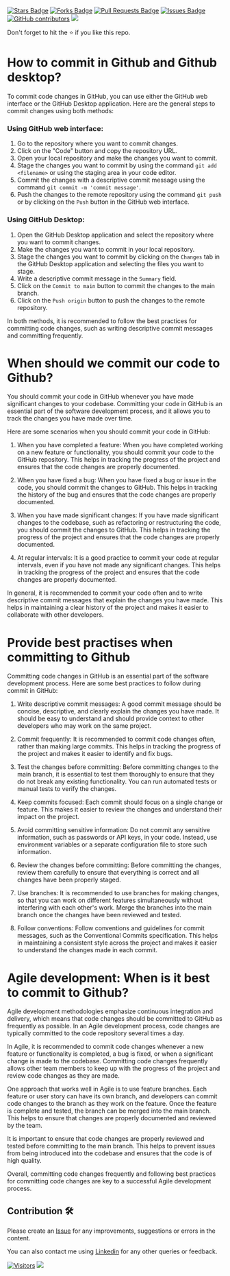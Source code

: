 <a href="https://github.com/drshahizan/learn-github/stargazers"><img src="https://img.shields.io/github/stars/drshahizan/learn-github" alt="Stars Badge"/></a>
<a href="https://github.com/drshahizan/learn-github/network/members"><img src="https://img.shields.io/github/forks/drshahizan/learn-github" alt="Forks Badge"/></a>
<a href="https://github.com/drshahizan/learn-github/pulls"><img src="https://img.shields.io/github/issues-pr/drshahizan/learn-github" alt="Pull Requests Badge"/></a>
<a href="https://github.com/drshahizan/learn-github/issues"><img src="https://img.shields.io/github/issues/drshahizan/learn-github" alt="Issues Badge"/></a>
<a href="https://github.com/drshahizan/learn-github/graphs/contributors"><img alt="GitHub contributors" src="https://img.shields.io/github/contributors/drshahizan/learn-github?color=2b9348"></a>
![](https://visitor-badge.glitch.me/badge?page_id=drshahizan/learn-cloud)

Don't forget to hit the :star: if you like this repo.

# How to commit in Github and Github desktop?
To commit code changes in GitHub, you can use either the GitHub web interface or the GitHub Desktop application. Here are the general steps to commit changes using both methods:

### Using GitHub web interface:

1. Go to the repository where you want to commit changes.
2. Click on the "Code" button and copy the repository URL.
3. Open your local repository and make the changes you want to commit.
4. Stage the changes you want to commit by using the command `git add <filename>` or using the staging area in your code editor.
5. Commit the changes with a descriptive commit message using the command `git commit -m 'commit message'`.
6. Push the changes to the remote repository using the command `git push` or by clicking on the `Push` button in the GitHub web interface.

### Using GitHub Desktop:

1. Open the GitHub Desktop application and select the repository where you want to commit changes.
2. Make the changes you want to commit in your local repository.
3. Stage the changes you want to commit by clicking on the `Changes` tab in the GitHub Desktop application and selecting the files you want to stage.
4. Write a descriptive commit message in the `Summary` field.
5. Click on the `Commit to main` button to commit the changes to the main branch.
6. Click on the `Push origin` button to push the changes to the remote repository.

In both methods, it is recommended to follow the best practices for committing code changes, such as writing descriptive commit messages and committing frequently.

# When should we commit our code to Github?
You should commit your code in GitHub whenever you have made significant changes to your codebase. Committing your code in GitHub is an essential part of the software development process, and it allows you to track the changes you have made over time.

Here are some scenarios when you should commit your code in GitHub:

1. When you have completed a feature: When you have completed working on a new feature or functionality, you should commit your code to the GitHub repository. This helps in tracking the progress of the project and ensures that the code changes are properly documented.

2. When you have fixed a bug: When you have fixed a bug or issue in the code, you should commit the changes to GitHub. This helps in tracking the history of the bug and ensures that the code changes are properly documented.

3. When you have made significant changes: If you have made significant changes to the codebase, such as refactoring or restructuring the code, you should commit the changes to GitHub. This helps in tracking the progress of the project and ensures that the code changes are properly documented.

4. At regular intervals: It is a good practice to commit your code at regular intervals, even if you have not made any significant changes. This helps in tracking the progress of the project and ensures that the code changes are properly documented.

In general, it is recommended to commit your code often and to write descriptive commit messages that explain the changes you have made. This helps in maintaining a clear history of the project and makes it easier to collaborate with other developers.

# Provide best practises when committing to Github
Committing code changes in GitHub is an essential part of the software development process. Here are some best practices to follow during commit in GitHub:

1. Write descriptive commit messages: A good commit message should be concise, descriptive, and clearly explain the changes you have made. It should be easy to understand and should provide context to other developers who may work on the same project.

2. Commit frequently: It is recommended to commit code changes often, rather than making large commits. This helps in tracking the progress of the project and makes it easier to identify and fix bugs.

3. Test the changes before committing: Before committing changes to the main branch, it is essential to test them thoroughly to ensure that they do not break any existing functionality. You can run automated tests or manual tests to verify the changes.

4. Keep commits focused: Each commit should focus on a single change or feature. This makes it easier to review the changes and understand their impact on the project.

5. Avoid committing sensitive information: Do not commit any sensitive information, such as passwords or API keys, in your code. Instead, use environment variables or a separate configuration file to store such information.

6. Review the changes before committing: Before committing the changes, review them carefully to ensure that everything is correct and all changes have been properly staged.

7. Use branches: It is recommended to use branches for making changes, so that you can work on different features simultaneously without interfering with each other's work. Merge the branches into the main branch once the changes have been reviewed and tested.

8. Follow conventions: Follow conventions and guidelines for commit messages, such as the Conventional Commits specification. This helps in maintaining a consistent style across the project and makes it easier to understand the changes made in each commit.

# Agile development: When is it best to commit to Github?
Agile development methodologies emphasize continuous integration and delivery, which means that code changes should be committed to GitHub as frequently as possible. In an Agile development process, code changes are typically committed to the code repository several times a day.

In Agile, it is recommended to commit code changes whenever a new feature or functionality is completed, a bug is fixed, or when a significant change is made to the codebase. Committing code changes frequently allows other team members to keep up with the progress of the project and review code changes as they are made.

One approach that works well in Agile is to use feature branches. Each feature or user story can have its own branch, and developers can commit code changes to the branch as they work on the feature. Once the feature is complete and tested, the branch can be merged into the main branch. This helps to ensure that changes are properly documented and reviewed by the team.

It is important to ensure that code changes are properly reviewed and tested before committing to the main branch. This helps to prevent issues from being introduced into the codebase and ensures that the code is of high quality.

Overall, committing code changes frequently and following best practices for committing code changes are key to a successful Agile development process.

## Contribution 🛠️
Please create an [Issue](https://github.com/drshahizan/learn-github/issues) for any improvements, suggestions or errors in the content.

You can also contact me using [Linkedin](https://www.linkedin.com/in/drshahizan/) for any other queries or feedback.

[![Visitors](https://api.visitorbadge.io/api/visitors?path=https%3A%2F%2Fgithub.com%2Fdrshahizan&labelColor=%23697689&countColor=%23555555&style=plastic)](https://visitorbadge.io/status?path=https%3A%2F%2Fgithub.com%2Fdrshahizan)
![](https://hit.yhype.me/github/profile?user_id=81284918)

